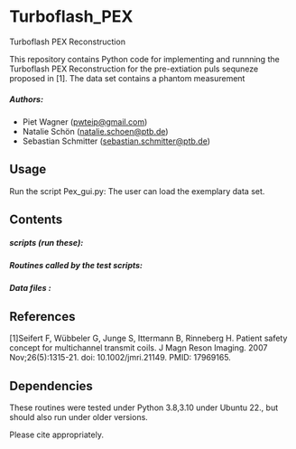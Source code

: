 # Turboflash_PEX
Turboflash PEX Reconstruction 


This repository contains Python code for implementing and runnning the Turboflash PEX Reconstruction for the pre-extiation puls sequneze proposed in [1].  The data set contains a phantom measurement  

##### Authors:
- Piet Wagner                  (<pwteip@gmail.com>)
- Natalie Schön                (<natalie.schoen@ptb.de>)
- Sebastian Schmitter          (<sebastian.schmitter@ptb.de>)

Usage
--------

Run the script Pex_gui.py: The user can load the exemplary data set. 

Contents
--------

#####  scripts (run these):

##### Routines called by the test scripts:

##### Data files :

    
References
------------
[1]Seifert F, Wübbeler G, Junge S, Ittermann B, Rinneberg H. Patient safety concept for multichannel transmit coils. J Magn Reson Imaging. 2007 Nov;26(5):1315-21. doi: 10.1002/jmri.21149. PMID: 17969165.


Dependencies
------------
These routines were tested under Python 3.8,3.10 under Ubuntu 22., but should also run under older versions.


Please cite appropriately.
